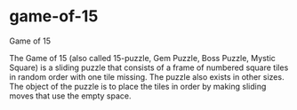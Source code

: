 # game-of-15
Game of 15

The Game of 15 (also called 15-puzzle, Gem Puzzle, Boss Puzzle, Mystic Square) is a sliding puzzle that consists of a 
 frame of numbered square tiles in random order with one tile missing. The puzzle also exists in other sizes. The 
 object of the puzzle is to place the tiles in order by making sliding moves that use the empty space.